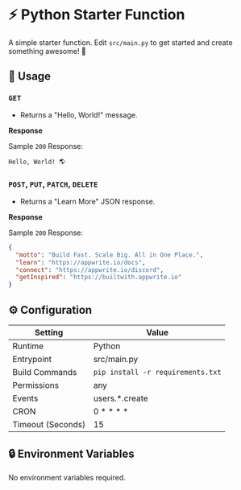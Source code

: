 # ⚡ Python Starter Function

A simple starter function. Edit `src/main.py` to get started and create something awesome! 🚀

## 🧰 Usage

### `GET`

- Returns a "Hello, World!" message.

**Response**

Sample `200` Response:

```text
Hello, World! 🌎
```

### `POST`, `PUT`, `PATCH`, `DELETE`

- Returns a "Learn More" JSON response.

**Response**

Sample `200` Response:

```json
{
  "motto": "Build Fast. Scale Big. All in One Place.",
  "learn": "https://appwrite.io/docs",
  "connect": "https://appwrite.io/discord",
  "getInspired": "https://builtwith.appwrite.io"
}
```

## ⚙️ Configuration

| Setting           | Value                             |
|-------------------|-----------------------------------|
| Runtime           | Python                            |
| Entrypoint        | src/main.py                       |
| Build Commands    | `pip install -r requirements.txt` |
| Permissions       | any                               |
| Events            | users.*.create                    |
| CRON              | 0 * * * *                         |
| Timeout (Seconds) | 15                                |

## 🔒 Environment Variables

No environment variables required.
